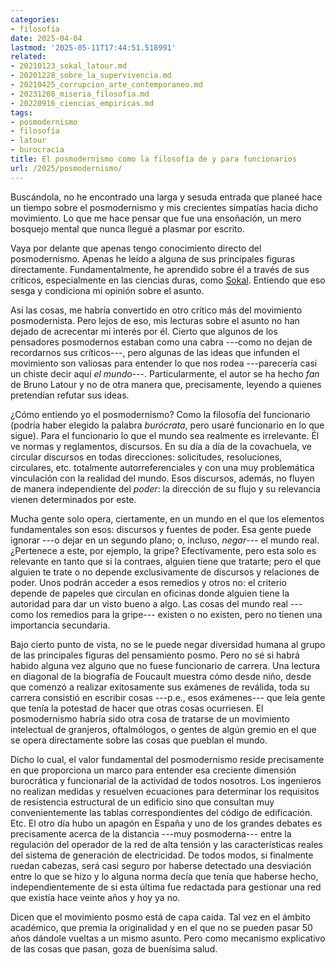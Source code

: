```yaml
---
categories:
- filosofía
date: 2025-04-04
lastmod: '2025-05-11T17:44:51.518991'
related:
- 20210123_sokal_latour.md
- 20201228_sobre_la_supervivencia.md
- 20210425_corrupcion_arte_contemporaneo.md
- 20231208_miseria_filosofia.md
- 20220916_ciencias_empiricas.md
tags:
- posmodernismo
- filosofía
- latour
- burocracia
title: El posmodernismo como la filosofía de y para funcionarios
url: /2025/posmodernismo/
---
```


Buscándola, no he encontrado una larga y sesuda entrada que planeé hace un tiempo sobre el posmodernismo y mis crecientes simpatías hacia dicho movimiento. Lo que me hace pensar que fue una ensoñación, un mero bosquejo mental que nunca llegué a plasmar por escrito.

Vaya por delante que apenas tengo conocimiento directo del posmodernismo. Apenas he leído a alguna de sus principales figuras directamente. Fundamentalmente, he aprendido sobre él a través de sus críticos, especialmente en las ciencias duras, como [Sokal](/2021/reconciliacion-sokal-latour/). Entiendo que eso sesga y condiciona mi opinión sobre el asunto.

Así las cosas, me habría convertido en otro crítico más del movimiento posmodernista. Pero lejos de eso, mis lecturas sobre el asunto no han dejado de acrecentar mi interés por él. Cierto que algunos de los pensadores posmodernos estaban como una cabra ---como no dejan de recordarnos sus críticos---, pero algunas de las ideas que infunden el movimiento son valiosas para entender lo que nos rodea ---parecería casi un chiste decir aquí _el mundo_---. Particularmente, el autor se ha hecho _fan_ de Bruno Latour y no de otra manera que, precisamente, leyendo a quienes pretendían refutar sus ideas.

¿Cómo entiendo yo el posmodernismo? Como la filosofía del funcionario (podría haber elegido la palabra _burócrata_, pero usaré funcionario en lo que sigue). Para el funcionario lo que el mundo sea realmente es irrelevante. Él ve normas y reglamentos, discursos. En su día a día de la covachuela, ve circular discursos en todas direcciones: solicitudes, resoluciones, circulares, etc. totalmente autorreferenciales y con una muy problemática vinculación con la realidad del mundo. Esos discursos, además, no fluyen de manera independiente del _poder_: la dirección de su flujo y su relevancia vienen determinados por este.

Mucha gente solo opera, ciertamente, en un mundo en el que los elementos fundamentales son esos: discursos y fuentes de poder. Esa gente puede ignorar ---o dejar en un segundo plano; o, incluso, _negar_--- el mundo real. ¿Pertenece a este, por ejemplo, la gripe? Efectivamente, pero esta solo es relevante en tanto que si la contraes, alguien tiene que tratarte; pero el que alguien te trate o no depende exclusivamente de discursos y relaciones de poder. Unos podrán acceder a esos remedios y otros no: el criterio depende de papeles que circulan en oficinas donde alguien tiene la autoridad para dar un visto bueno a algo. Las cosas del mundo real ---como los remedios para la gripe--- existen o no existen, pero no tienen una importancia secundaria.

Bajo cierto punto de vista, no se le puede negar diversidad humana al grupo de las principales figuras del pensamiento posmo. Pero no sé si habrá habido alguna vez alguno que no fuese funcionario de carrera. Una lectura en diagonal de la biografía de Foucault muestra cómo desde niño, desde que comenzó a realizar exitosamente sus exámenes de reválida, toda su carrera consistió en escribir cosas ---p.e., esos exámenes--- que leía gente que tenía la potestad de hacer que otras cosas ocurriesen. El posmodernismo habría sido otra cosa de tratarse de un movimiento intelectual de granjeros, oftalmólogos, o gentes de algún gremio en el que se opera directamente sobre las cosas que pueblan el mundo.

Dicho lo cual, el valor fundamental del posmodernismo reside precisamente en que proporciona un marco para entender esa creciente dimensión burocrática y funcionarial de la actividad de todos nosotros. Los ingenieros no realizan medidas y resuelven ecuaciones para determinar los requisitos de resistencia estructural de un edificio sino que consultan muy convenientemente las tablas correspondientes del código de edificación. Etc. El otro día hubo un apagón en España y uno de los grandes debates es precisamente acerca de la distancia ---muy posmoderna--- entre la regulación del operador de la red de alta tensión y las características reales del sistema de generación de electricidad. De todos modos, si finalmente ruedan cabezas, será casi seguro por haberse detectado una desviación entre lo que se hizo y lo alguna norma decía que tenía que haberse hecho, independientemente de si esta última fue redactada para gestionar una red que existía hace veinte años y hoy ya no.

Dicen que el movimiento posmo está de capa caída. Tal vez en el ámbito académico, que premia la originalidad y en el que no se pueden pasar 50 años dándole vueltas a un  mismo asunto. Pero como mecanismo explicativo de las cosas que pasan, goza de buenísima salud.
